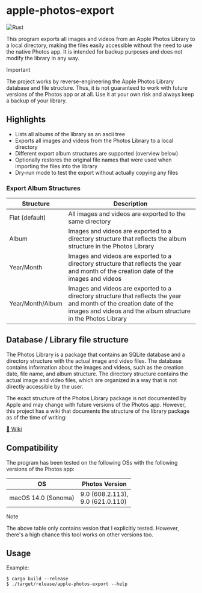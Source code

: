 # apple-photos-export

![Rust](https://img.shields.io/badge/Rust-d6a672?style=for-the-badge&logo=rust)

This program exports all images and videos from an Apple Photos Library to a local directory, making the files easily
accessible without the need to use the native Photos app.
It is intended for backup purposes and does not modify the library in any way.

> [!IMPORTANT]
> The project works by reverse-engineering the Apple Photos Library database and file structure. Thus, it is not
> guaranteed to work with future versions of the Photos app or at all. Use it at your own risk and always keep a backup
> of your library.

## Highlights

- Lists all albums of the library as an ascii tree
- Exports all images and videos from the Photos Library to a local directory
- Different export album structures are supported (overview below)
- Optionally restores the original file names that were used when importing the files into the library
- Dry-run mode to test the export without actually copying any files

### Export Album Structures

| Structure        | Description                                                                                                                                                                          |
|------------------|--------------------------------------------------------------------------------------------------------------------------------------------------------------------------------------|
| Flat (default)   | All images and videos are exported to the same directory                                                                                                                             |
| Album            | Images and videos are exported to a directory structure that reflects the album structure in the Photos Library                                                                      |
| Year/Month       | Images and videos are exported to a directory structure that reflects the year and month of the creation date of the images and videos                                               |
| Year/Month/Album | Images and videos are exported to a directory structure that reflects the year and month of the creation date of the images and videos and the album structure in the Photos Library |

## Database / Library file structure

The Photos Library is a package that contains an SQLite database and a directory structure with the actual image and 
video files. The database contains information about the images and videos, such as the creation date, file name, and
album structure. The directory structure contains the actual image and video files, which are organized in a way that
is not directly accessible by the user.

The exact structure of the Photos Library package is not documented by Apple and may change with future versions of the
Photos app. However, this project has a wiki that documents the structure of the library package as of the time of
writing:

[📖 Wiki](https://github.com/haukesomm/apple-photos-export/wiki)

## Compatibility

The program has been tested on the following OSs with the following versions of the Photos app:

| OS                  | Photos Version                        |
|---------------------|---------------------------------------|
| macOS 14.0 (Sonoma) | 9.0 (608.2.113), <br> 9.0 (621.0.110) |

> [!NOTE]
> The above table only contains vesion that I explicitly tested.
> However, there's a high chance this tool works on other versions too.

## Usage

Example:
```shell
$ cargo build --release
$ ./target/release/apple-photos-export --help
```
